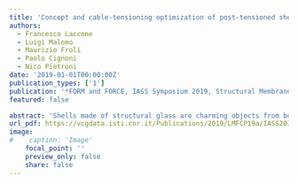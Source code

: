 ```yaml
---
title: 'Concept and cable-tensioning optimization of post-tensioned shells made of structural glass'
authors:
  - Francesco Laccone
  - Luigi Malomo
  - Maurizio Froli
  - Paolo Cignoni
  - Nico Pietroni
date: '2019-01-01T00:00:00Z'
publication_types: ['1']
publication: '*FORM and FORCE, IASS Symposium 2019, Structural Membranes 2019*'
featured: false

abstract: 'Shells made of structural glass are charming objects from both the aesthetics and the engineering point of view. However, they pose two signicant challenges: the rst one is to assure adequate safety and redundancy concerning possible global collapse; the second one is to guarantee the economy for replacing collapsed components. To address both requirements, this research explores a novel concept where triangular panels of structural glass are both post-tensioned and reinforced to create 3D free-form systems. Hence, the ligree steel truss, made of edges reinforcements, is sized in performance-based perspective to bear at least the weight of all panels in the occurrence of simultaneous cracks (worst-case scenario). The panels are post-tensioned using a set of edge-aligned cables that add benecial compressive stress on the surface. The cable placement and pre-loads are optimized to minimize the tensile stress acting on the shell and match the manufacturing constraints. These shells optimize material usage by providing not only a transparent and fascinating building separation but also load-bearing capabilities. Visual and structural lightness are improved to grid shell competitors.'
url_pdf: https://vcgdata.isti.cnr.it/Publications/2019/LMFCP19a/IASS2019GlassShells_Preprint.pdf
image:
#    caption: 'Image'
    focal_point: ''
    preview_only: false
    share: false
---
```

